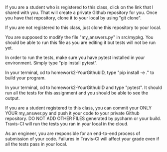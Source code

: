 If you are a student who is registered to this class, click on the link that I shared with you. That will create a private Github repository for you. Once you have that repository, clone it to your local by using "git clone".

If you are not registered to this class, just clone this repository to your local.

You are supposed to modify the file "my_answers.py" in src/mypkg. You should be able to run this file as you are editing it but tests will not be run yet.

In order to run the tests, make sure you have pytest installed in your environment. Simply type "pip install pytest".

In your terminal, cd to homework2-YourGithubID, type "pip install -e ." to build your program.

In your terminal, cd to homework2-YourGithubID and type "pytest". It should run all the tests for this assignment and you should be able to see the output.

If you are a student registered to this class, you can commit your ONLY YOUR my_answer.py and push it your code to your private Github repository. DO NOT ADD OTHER FILES generated by pycharm or your build. Travis-CI will run the tests you ran in your local in the cloud.

As an engineer, you are responsible for an end-to-end process of submission of your code. Failures in Travis-CI will affect your grade even if all the tests pass in your local.
